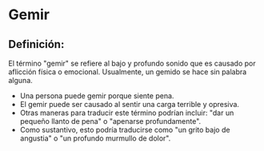 # Gemir

## Definición: 

El término "gemir" se refiere al bajo y profundo sonido que es causado por aflicción física o emocional. Usualmente, un gemido se hace sin palabra alguna.

* Una persona puede gemir porque siente pena.
* El gemir puede ser causado al sentir una carga terrible y opresiva.
* Otras maneras para traducir este término podrían incluir: "dar un pequeño llanto de pena" o "apenarse profundamente".
* Como sustantivo, esto podría traducirse como "un grito bajo de angustia" o "un profundo murmullo de dolor".


